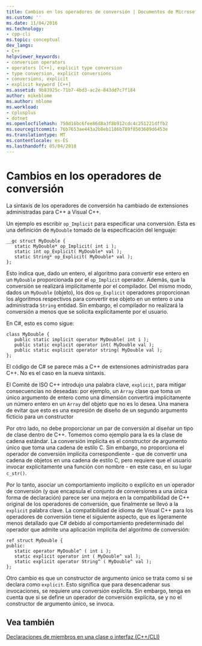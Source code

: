 ```yaml
---
title: Cambios en los operadores de conversión | Documentos de Microsoft
ms.custom: ''
ms.date: 11/04/2016
ms.technology:
- cpp-cli
ms.topic: conceptual
dev_langs:
- C++
helpviewer_keywords:
- conversion operators
- operators [C++], explicit type conversion
- type conversion, explicit conversions
- conversions, explicit
- explicit keyword [C++]
ms.assetid: 9b83925c-71b7-4bd3-ac2e-843dd7c7f184
author: mikeblome
ms.author: mblome
ms.workload:
- cplusplus
- dotnet
ms.openlocfilehash: 750d16bc6fee86d8a3f8b912cdc4c251221dffb2
ms.sourcegitcommit: 76b7653ae443a2b8eb1186b789f8503609d6453e
ms.translationtype: MT
ms.contentlocale: es-ES
ms.lasthandoff: 05/04/2018
---
```

# <a name="changes-to-conversion-operators"></a>Cambios en los operadores de conversión
La sintaxis de los operadores de conversión ha cambiado de extensiones administradas para C++ a Visual C++.  
  
 Un ejemplo es escribir `op_Implicit` para especificar una conversión. Esta es una definición de `MyDouble` tomado de la especificación del lenguaje:  
  
```  
__gc struct MyDouble {  
   static MyDouble* op_Implicit( int i );   
   static int op_Explicit( MyDouble* val );  
   static String* op_Explicit( MyDouble* val );   
};  
```  
  
 Esto indica que, dado un entero, el algoritmo para convertir ese entero en un `MyDouble` proporcionada por el `op_Implicit` operador. Además, que la conversión se realizará implícitamente por el compilador. Del mismo modo, dados un `MyDouble` (objeto), los dos `op_Explicit` operadores proporcionan los algoritmos respectivos para convertir ese objeto en un entero o una administrada `String` entidad. Sin embargo, el compilador no realizará la conversión a menos que se solicita explícitamente por el usuario.  
  
 En C#, esto es como sigue:  
  
```  
class MyDouble {  
   public static implicit operator MyDouble( int i );   
   public static explicit operator int( MyDouble val );  
   public static explicit operator string( MyDouble val );   
};  
```  
  
 El código de C# se parece más a C++ de extensiones administradas para C++. No es el caso en la nueva sintaxis.  
  
 El Comité de ISO C++ introdujo una palabra clave, `explicit`, para mitigar consecuencias no deseadas: por ejemplo, un `Array` clase que toma un único argumento de entero como una dimensión convertirá implícitamente un número entero en un `Array` del objeto que no es lo desea. Una manera de evitar que esto es una expresión de diseño de un segundo argumento ficticio para un constructor  
  
 Por otro lado, no debe proporcionar un par de conversión al diseñar un tipo de clase dentro de C++. Tomemos como ejemplo para la es la clase de cadena estándar. La conversión implícita es el constructor de argumento único que toma una cadena de estilo C. Sin embargo, no proporciona el operador de conversión implícita correspondiente - que de convertir una cadena de objetos en una cadena de estilo C, pero requiere que el usuario invocar explícitamente una función con nombre - en este caso, en su lugar `c_str()`.  
  
 Por lo tanto, asociar un comportamiento implícito o explícito en un operador de conversión (y que encapsula el conjunto de conversiones a una única forma de declaración) parece ser una mejora en la compatibilidad de C++ original de los operadores de conversión, que finalmente se llevó a la `explicit` palabra clave. La compatibilidad de idioma de Visual C++ para los operadores de conversión tiene el siguiente aspecto, que es ligeramente menos detallado que C# debido al comportamiento predeterminado del operador que admite una aplicación implícita del algoritmo de conversión:  
  
```  
ref struct MyDouble {  
public:  
   static operator MyDouble^ ( int i );  
   static explicit operator int ( MyDouble^ val );  
   static explicit operator String^ ( MyDouble^ val );  
};  
```  
  
 Otro cambio es que un constructor de argumento único se trata como si se declara como `explicit`. Esto significa que para desencadenar sus invocaciones, se requiere una conversión explícita. Sin embargo, tenga en cuenta que si se define un operador de conversión explícita, se y no el constructor de argumento único, se invoca.  
  
## <a name="see-also"></a>Vea también  
 [Declaraciones de miembros en una clase o interfaz (C++/CLI)](../dotnet/member-declarations-within-a-class-or-interface-cpp-cli.md)